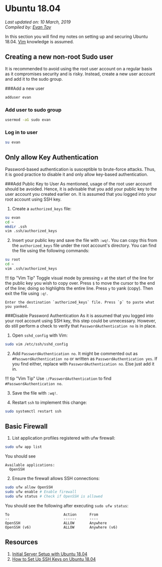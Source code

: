 # Ubuntu 18.04

*Last updated on: 10 March, 2019*  
*Compiled by: [Evan Tay](https://evantay.com/)*

In this section you will find my notes on setting up and securing Ubuntu 18.04. [Vim](https://www.linux.com/learn/vim-101-beginners-guide-vim) knowledge is assumed.

## Creating a new non-root Sudo user
It is recommended to avoid using the root user account on a regular basis as it compromises security and is risky. Instead, create a new user account and add it to the sudo group.

###Add a new user
``` bash
adduser evan
```

### Add user to sudo group
``` bash
usermod -aG sudo evan
```

### Log in to user
``` bash
su evan
```

## Only allow Key Authentication
Password-based authentication is susceptible to brute-force attacks. Thus, it is good practice to disable it and only allow key-based authentication.

###Add Public Key to User
As mentioned, usage of the root user account should be avoided. Hence, it is advisable that you add your public key to the user account you created earlier on. It is assumed that you logged into your root account using SSH key.

1. Create a `authorized_keys` file:
``` bash
su evan
cd ~
mkdir .ssh
vim .ssh/authorized_keys
```

2. Insert your public key and save the file with `:wq!`. You can copy this from the `authorized_keys` file under the root account's directory. You can find the file using the following commands:
``` bash
su root
cd ~
vim .ssh/authorized_keys
```
!!! tip "Vim Tip"
    Toggle visual mode by pressing `v` at the start of the line for the public key you wish to copy over. Press `$` to move the cursor to the end of the line; doing so highlights the entire line. Press `y` to yank (copy). Then exit the file using `:q!`.

    Enter the destination `authorized_keys` file. Press `p` to paste what you yanked.

###Disable Password Authentication
As it is assumed that you logged into your root account using SSH key, this step could be unnecessary. However, do still perform a check to verify that `PasswordAuthentication no` is in place.

1. Open `sshd_config` with Vim:
``` bash
sudo vim /etc/ssh/sshd_config
```

2. Add `PasswordAuthentication no`. It might be commented out as `#PasswordAuthentication no` or written as `PasswordAuthentication yes`. If you find either, replace with `PasswordAuthentication no`. Else just add it in.

!!! tip "Vim Tip"
    Use `:/PasswordAuthentication` to find `#PasswordAuthentication no`.

3. Save the file with `:wq!`.

4. Restart `ssh` to implement this change:
``` bash
sudo systemctl restart ssh
```

## Basic Firewall
1. List application profiles registered with ufw firewall:
``` bash
sudo ufw app list
```

You should see
```
Available applications:
  OpenSSH
```

2. Ensure the firewall allows SSH connections:
``` bash
sudo ufw allow OpenSSH
sudo ufw enable # Enable firewall
sudo ufw status # Check if OpenSSH is allowed
```

You should see the following after executing `sudo ufw status`:
```
To                         Action      From
--                         ------      ----
OpenSSH                    ALLOW       Anywhere
OpenSSH (v6)               ALLOW       Anywhere (v6)
```

## Resources
1. [Initial Server Setup with Ubuntu 18.04](https://www.digitalocean.com/community/tutorials/initial-server-setup-with-ubuntu-18-04)
2. [How to Set Up SSH Keys on Ubuntu 18.04 ](https://www.digitalocean.com/community/tutorials/how-to-set-up-ssh-keys-on-ubuntu-1804)
